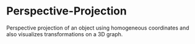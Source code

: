 # Perspective-Projection
Perspective projection of an object using homogeneous coordinates and also visualizes transformations on a 3D graph.

